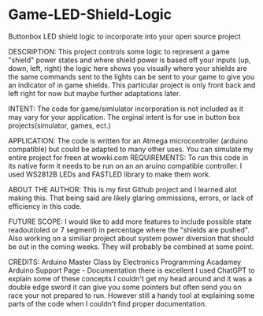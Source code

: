 # Game-LED-Shield-Logic
Buttonbox LED shield logic to incorporate into your open source project

DESCRIPTION:
This project controls some logic to represent a game "shield" power states and where shield power is based off your inputs (up, down, left, right) the logic here shows you visually where your shields are the same commands sent to the lights can be sent to your game to give you an indicator of in game shields.  This particular project is only front back and left right for now but maybe further adaptations later.

INTENT:
The code for game/simlulator incorporation is not included as it may vary for your application.  The orginal intent is for use in button box projects(simulator, games, ect.)

APPLICATION:
The code is written for an Atmega microcontroller (arduino compatible) but could be adapted to many other uses.  You can simulate my entire project for freen at wowki.com
REQUIREMENTS:
To run this code in its native form it needs to be run on an an aruino compatible controller.
I used WS2812B LEDs and FASTLED library to make them work.


ABOUT THE AUTHOR:
This is my first Github project and I learned alot making this. That being said are likely glaring ommissions, errors, or lack of efficiency in this code.

FUTURE SCOPE:
I would like to add more features to include possible state readout(oled or 7 segment) in percentage where the "shields are pushed".  Also working on a similiar project about system power diversion that should be out in the coming weeks. They will probably be combined at some point.

CREDITS:
Arduino Master Class by Electronics Programming Acadamey
Arduino Support Page - Documentation there is excellent
I used ChatGPT to explain some of these concepts I couldn't get my head around and it was a double edge sword it can give you some pointers but often send you on race your not prepared to run. However still a handy tool at explaining some parts of the code when I couldn't find proper documentation.
